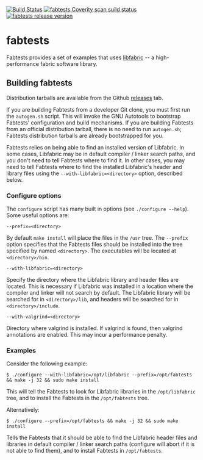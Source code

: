 [![Build Status](https://travis-ci.org/ofiwg/fabtests.svg?branch=master)](https://travis-ci.org/ofiwg/fabtests)
[![fabtests Coverity scan suild status](https://scan.coverity.com/projects/ofiwg-fabtests/badge.svg)](https://scan.coverity.com/projects/ofiwg-fabtests)
[![fabtests release version](https://img.shields.io/github/release/ofiwg/fabtests.svg)](https://github.com/ofiwg/fabtests/releases/latest)

# fabtests

Fabtests provides a set of examples that uses [libfabric](http://libfabric.org)
-- a high-performance fabric software library.

## Building fabtests

Distribution tarballs are available from the Github
[releases](https://github.com/ofiwg/fabtests/releases) tab.

If you are building Fabtests from a developer Git clone, you must first run the
`autogen.sh` script. This will invoke the GNU Autotools to bootstrap Fabtests'
configuration and build mechanisms. If you are building Fabtests from an
official distribution tarball, there is no need to run `autogen.sh`; Fabtests
distribution tarballs are already bootstrapped for you.

Fabtests relies on being able to find an installed version of Libfabric. In
some cases, Libfabric may be in default compiler / linker search paths, and you
don't need to tell Fabtests where to find it. In other cases, you may need to
tell Fabtests where to find the installed Libfabric's header and library files
using the `--with-libfabric=<directory>` option, described below.

### Configure options

The `configure` script has many built in options (see `./configure
--help`). Some useful options are:

```
--prefix=<directory>
```

By default `make install` will place the files in the `/usr` tree.
The `--prefix` option specifies that the Fabtests files should be
installed into the tree specified by named `<directory>`. The
executables will be located at `<directory>/bin`.

```
--with-libfabric=<directory>
```

Specify the directory where the Libfabric library and header files are
located.  This is necessary if Libfabric was installed in a location
where the compiler and linker will not search by default.  The
Libfabric library will be searched for in `<directory>/lib`, and
headers will be searched for in `<directory>/include`.

```
--with-valgrind=<directory>
```

Directory where valgrind is installed.  If valgrind is found, then
valgrind annotations are enabled. This may incur a performance
penalty.

### Examples

Consider the following example:

```
$ ./configure --with-libfabric=/opt/libfabric --prefix=/opt/fabtests && make -j 32 && sudo make install
```

This will tell the Fabtests to look for Libfabric libraries in the
`/opt/libfabric` tree, and to install the Fabtests in the `/opt/fabtests` tree.

Alternatively:

```
$ ./configure --prefix=/opt/fabtests && make -j 32 && sudo make install
```

Tells the Fabtests that it should be able to find the Libfabric header files
and libraries in default compiler / linker search paths (configure will abort
if it is not able to find them), and to install Fabtests in `/opt/fabtests`.
